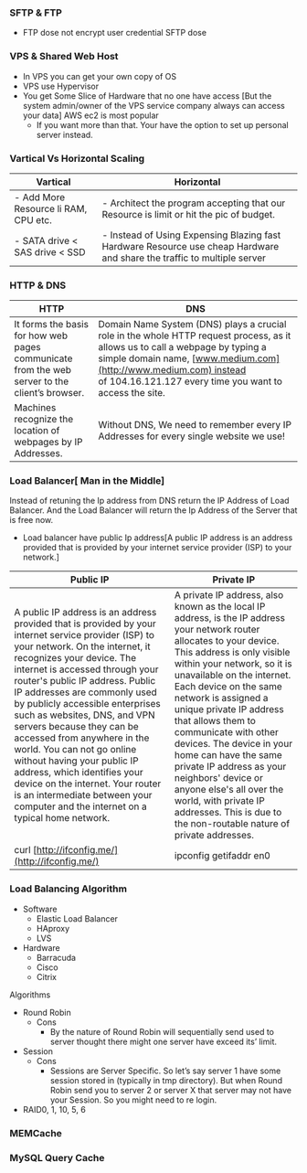 
### SFTP & FTP

- FTP dose not encrypt user credential SFTP dose

### VPS & Shared Web Host

- In VPS you can get your own copy of OS
- VPS use Hypervisor
- You get Some Slice of Hardware that no one have access [But the system admin/owner of the VPS service company always can access your data] AWS ec2 is most popular
    - If you want more than that. Your have the option to set up personal server instead.

### Vartical Vs Horizontal Scaling

|Vartical|Horizontal|
|---|---|
|- Add More Resource li RAM, CPU etc.|- Architect the program accepting that our Resource is limit or hit the pic of budget.|
|- SATA drive < SAS drive < SSD|- Instead of Using Expensing Blazing fast Hardware Resource use cheap Hardware and share the traffic to multiple server|

### HTTP & DNS

|HTTP|DNS|
|---|---|
|It forms the basis for how web pages communicate from the web server to the client’s browser.|Domain Name System (DNS) plays a crucial role in the whole HTTP request process, as it allows us to call a webpage by typing a simple domain name, [www.medium.com](http://www.medium.com) instead of 104.16.121.127 every time you want to access the site.|
|Machines recognize the location of webpages by IP Addresses.|Without DNS, We need to remember every IP Addresses for every single website we use!|

### Load Balancer[ Man in the Middle]

Instead of retuning the Ip address from DNS return the IP Address of Load Balancer. And the Load Balancer will return the Ip Address of the Server that is free now.

- Load balancer have public Ip address[A public IP address is an address provided that is provided by your internet service provider (ISP) to your network.]

|Public IP|Private IP|
|---|---|
|A public IP address is an address provided that is provided by your internet service provider (ISP) to your network. On the internet, it recognizes your device. The internet is accessed through your router's public IP address. Public IP addresses are commonly used by publicly accessible enterprises such as websites, DNS, and VPN servers because they can be accessed from anywhere in the world. You can not go online without having your public IP address, which identifies your device on the internet. Your router is an intermediate between your computer and the internet on a typical home network.|A private IP address, also known as the local IP address, is the IP address your network router allocates to your device. This address is only visible within your network, so it is unavailable on the internet. Each device on the same network is assigned a unique private IP address that allows them to communicate with other devices. The device in your home can have the same private IP address as your neighbors' device or anyone else's all over the world, with private IP addresses. This is due to the non-routable nature of private addresses.|
|curl [http://ifconfig.me/](http://ifconfig.me/)|ipconfig getifaddr en0|

### Load Balancing Algorithm

- Software
    - Elastic Load Balancer
    - HAproxy
    - LVS
- Hardware
    - Barracuda
    - Cisco
    - Citrix

Algorithms

- Round Robin
    - Cons
        - By the nature of Round Robin will sequentially send used to server thought there might one server have exceed its’ limit.
- Session
    - Cons
        - Sessions are Server Specific. So let’s say server 1 have some session stored in (typically in tmp directory). But when Round Robin send you to server 2 or server X that server may not have your Session. So you might need to re login.
- RAID0, 1, 10, 5, 6

### MEMCache

### MySQL Query Cache
